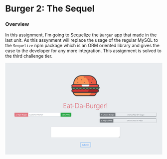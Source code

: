 # Burger 2: The Sequel

### Overview

In this assignment, I'm going to Sequelize the `Burger` app that made in the last unit. As this assynment will replace the usage of the regular MySQL to the `Sequelize` npm package which is an ORM oriented library and gives the ease to the developer for any more integration. This assignment is solved to the third challenge tier.

![sequelizedExample](./images/screen.png)